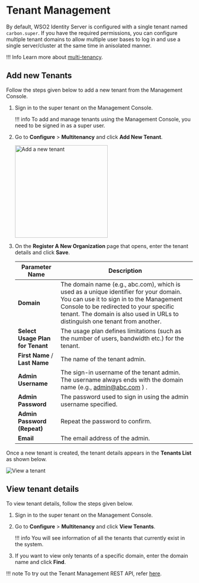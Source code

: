 # Tenant Management

By default, WSO2 Identity Server is configured with a single tenant named `carbon.super`. If you have the required permissions, you can configure multiple tenant domains to allow multiple user bases to log in and use a single server/cluster at the same time in anisolated manner. 

!!! Info
    Learn more about [multi-tenancy]({{base_path}}/references/concepts/introduction-to-multitenancy/).

## Add new Tenants

Follow the steps given below to add a new tenant from the Management Console.

1.  Sign in to the super tenant on the Management Console.

    !!! info 
        To add and manage tenants using the Management Console, you need to be signed in as a super user.

2.  Go to **Configure** > **Multitenancy** and click **Add New Tenant**.

    <img src="{{base_path}}/assets/img/guides/add-new-tenant.png" width="250" alt="Add a new tenant">

3.  On the **Register A New Organization** page that opens, enter the tenant details and click **Save**.

    | Parameter Name                   | Description                                                                                                                                                                                                                                                                                       |
    |----------------------------------|---------------------------------------------------------------------------------------------------------------------------------------------------------------------------------------------------------------------------------------------------------------------------------------------------|
    | **Domain**                       | The domain name (e.g., abc.com), which is used as a unique identifier for your domain. You can use it to sign in to the Management Console to be redirected to your specific tenant. The domain is also used in URLs to distinguish one tenant from another. |
    | **Select Usage Plan for Tenant** | The usage plan defines limitations (such as the number of users, bandwidth etc.) for the tenant.                                                                                                                                                                                                  |
    | **First Name** / **Last Name**   | The name of the tenant admin.                                                                                                                                                                                                                                                                     |
    | **Admin Username**               | The sign-in username of the tenant admin. The username always ends with the domain name (e.g., admin@abc.com ) .                                                                                                                                                                                     |
    | **Admin Password**               | The password used to sign in using the admin username specified.                                                                                                                                                                                                                                   |
    | **Admin Password (Repeat)**      | Repeat the password to confirm.                                                                                                                                                                                                                                                                   |
    | **Email**                        | The email address of the admin.                                                                                                                                                                                                                                                                   |

Once a new tenant is created, the tenant details appears in the **Tenants List** as shown below.

![View a tenant]({{base_path}}/assets/img/guides/view-tenant.png)

## View tenant details

To view tenant details, follow the steps given below.

1. Sign in to the super tenant on the Management Console.
2. Go to **Configure** > **Multitenancy** and click **View Tenants**.

    !!! info
        You will see information of all the tenants that currently exist in the system. 

3. If you want to view only tenants of a specific domain, enter the domain name and click **Find**.

!!! note
    To try out the Tenant Management REST API, refer [here]({{base_path}}/apis/tenant-management-rest-api/).

<!--
## Working with tenants

The server configurations specified in the `deployment.toml` file (stored in the `<IS_HOME>/repository/conf` folder) apply globally to all tenants in your server.

Once you sign in to your tenant domain on the Management Console, you can configure the settings for your tenant.
-->




